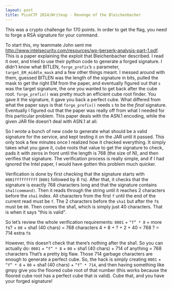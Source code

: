```yaml
---
layout: post
title: PicoCTF 2014/Writeup - Revenge of the Bleichenbacher
---
```

This was a crypto challenge for 170 points. In order to get the flag, you need to forge a RSA signature for your command.

To start this, my teammate John sent me http://www.intelsecurity.com/resources/wp-berserk-analysis-part-1.pdf. This is a paper explaining the exploit that Bleichenbacher described. I read it over, and tried to use their python code to generate a forged signature. I didn’t know what BITLEN, `forge_prefix`’s `s` parameter, `target_EM_middle_mask` and a few other things meant. I messed around with them, guessed BITLEN was the length of the signature in bits, pulled the mask to get the right EM from the paper, and eventually figured out that `s` was the target signature, the one you wanted to get back after the cube root. `forge_prefix()` was pretty much an efficient cube root finder. You gave it the signature, it gave you back a perfect cube. What differed from what the paper says is that `forge_prefix()` needs `s` to be the *final* signature. Eventually I figured out that the paper was really off from what I needed for this particular problem. This paper deals with the ASN.1 encoding, while the given JAR file doesn’t deal with ASN.1 at all.

So I wrote a bunch of new code to generate what should be a valid signature for the service, and kept testing it on the JAR until it passed. This only took a few minutes once I realized how it checked everything. It simply takes what you gave it, cube roots that value to get the signature to check, pads it with zeros in front until the length is 768 (the size of N), and then verifies that signature. The verification process is really simple, and if I had ignored the Intel paper, I would have gotten this problem much quicker.

Verification is done by first checking that the signature starts with `0001ffffffffff` (`0001` followed by 8 `f`s). After that, it checks that the signature is exactly 768 characters long and that the signature contains `sha1(command)`. Then it reads through the string until it reaches 2 characters before the `sha1` index. All characters from the first `f` until the end of the current read must be `f`. The 2 characters before the `sha1` but after the `f`s must be `00`. Then comes the sha1, which is simply just 40 characters. That is when it says “this is valid”.

So let’s review the whole verification requirements:
`0001` + `”f” * 8` + more `f`s? + `00` + sha1 (40 chars) = 768 characters
4 + 8 + ? + 2 + 40 = 768
? = 714 extra `f`s

However, this doesn’t check that there’s nothing after the sha1. So you can actually do:
`0001` + `”f” * 8` + `00` + sha1 (40 chars) + 714 of anything = 768 characters
That’s a pretty big flaw. Those 714 garbage characters are enough to generate a perfect cube. So, the hack is simply creating `0001` + `”f” * 8` + `00` + sha1 (40 chars) + `”f” * 714`, and then having something like gmpy give you the floored cube root of that number (this works because the floored cube root has a perfect cube that is valid). Cube that, and you have your forged signature!
